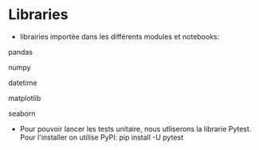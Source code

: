 # Libraries 

- librairies importée dans les différents modules et notebooks:

pandas 

numpy 

datetime

matplotlib

seaborn

- Pour pouvoir lancer les tests unitaire, nous utliserons 
la librarie Pytest. 
Pour l'installer on utilise PyPI:
pip install -U pytest
